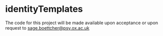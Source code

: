 # identityTemplates


The code for this project will be made available upon acceptance or upon request to sage.boettcher@psy.ox.ac.uk
